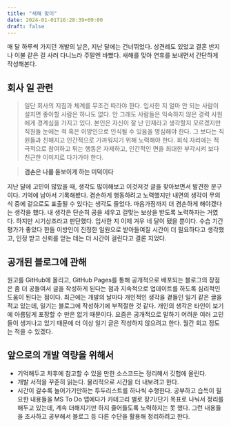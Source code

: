 ```yaml
---
title: "새해 맞이"
date: 2024-01-01T16:28:39+09:00
draft: false
---
```


매 달 하루씩 가지던 개발의 날은, 지난 달에는 건너뛰었다. 상견례도 있었고 결혼 반지나 이불 같은 걸 사러 다니느라 주말엔 바빴다. 새해를 맞아 연휴를 보내면서 간단하게 작성해본다.

## 회사 일 관련

> 일단 회사의 지침과 체계를 무조건 따라야 한다. 입사한 지 얼마 안 되는 사람이 설치면 좋아할 사람은 하나도 없다. 안 그래도 사람들은 익숙하지 않은 경력 사원에게 경계심을 가지고 있다. 본인은 자신이 잘 난 인재라고 생각할지 모르겠지만 직원들 눈에는 적 혹은 이방인으로 인식될 수 있음을 명심해야 한다. 그 보다는 직원들과 친해지고 인간적으로 가까워지기 위해 노력해야 한다. 회식 자리에는 적극적으로 참여하고 튀는 행동은 자제하고, 인간적인 면을 최대한 부각시켜 보다 친근한 이미지로 다가가야 한다.

> **겸손은 나를 돋보이게 하는 미덕이다**

지난 달에 고민이 많았을 때, 생각도 많이해보고 이것저것 글을 찾아보면서 발견한 문구이다. 기억에 남아서 기록해봤다. 겸손하게 행동하려고 노력했지만 내면의 생각이 무의식 중에 겉으로도 표출될 수 있다는 생각도 들었다. 마음가짐까지 더 겸손하게 해야겠다는 생각을 했다. 내 생각은 단순히 공을 세우고 걸맞는 보상을 받도록 노력하자는 거였다. 하지만 시기상조라고 판단했다. 입사한 지 이제 겨우 네 달이 됐을 뿐이다. 수습 기간 평가가 좋았다 한들 이방인이 진정한 일원으로 받아들여질 시간이 더 필요하다고 생각했고, 인정 받고 신뢰를 얻는 데는 더 시간이 걸린다고 결론 지었다.

## 공개된 블로그에 관해

원고를 GitHub에 올리고, GitHub Pages를 통해 공개적으로 배포되는 블로그의 장점은 좀 더 공들여서 글을 작성하게 된다는 점과 지속적으로 업데이트를 하도록 심리적인 도움이 된다는 점이다. 최근에는 개발의 날마다 개인적인 생각을 곁들인 일기 같은 글을 적고 있는데, 일기는 블로그에 작성하기에 부적절한 것 같다. 개인의 생각은 타인이 보기에 아름답게 포장할 수 만은 없기 때문이다. 요즘은 공개적으로 말하기 어려운 여러 고민들이 생겨나고 있기 때문에 더 이상 일기 글은 작성하지 않으려고 한다. 월간 회고 정도는 적을 수 있겠다.

## 앞으로의 개발 역량을 위해서

- 기억해두고 차후에 참고할 수 있을 만한 소스코드는 정리해서 깃헙에 올린다.
- 개발 서적을 꾸준히 읽는다. 물리적으로 시간을 더 내보려고 한다.
- 시간이 갈수록 늘어가기만하는 투두리스트를 하나씩 수행한다. 공부하고 습득이 필요한 내용들을 MS To Do 앱에다가 카테고리 별로 장기/단기 목표로 나눠서 정리를 해두고 있는데, 계속 더해지기만 하지 줄어들도록 노력하지는 못 했다. 그런 내용들을 조사하고 공부해서 블로그 등 다른 수단을 활용해 정리하려고 한다.
